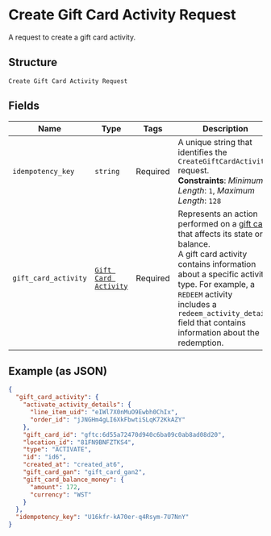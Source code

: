 
# Create Gift Card Activity Request

A request to create a gift card activity.

## Structure

`Create Gift Card Activity Request`

## Fields

| Name | Type | Tags | Description |
|  --- | --- | --- | --- |
| `idempotency_key` | `string` | Required | A unique string that identifies the `CreateGiftCardActivity` request.<br>**Constraints**: *Minimum Length*: `1`, *Maximum Length*: `128` |
| `gift_card_activity` | [`Gift Card Activity`](../../doc/models/gift-card-activity.md) | Required | Represents an action performed on a [gift card](../../doc/models/gift-card.md) that affects its state or balance.<br>A gift card activity contains information about a specific activity type. For example, a `REDEEM` activity<br>includes a `redeem_activity_details` field that contains information about the redemption. |

## Example (as JSON)

```json
{
  "gift_card_activity": {
    "activate_activity_details": {
      "line_item_uid": "eIWl7X0nMuO9Ewbh0ChIx",
      "order_id": "jJNGHm4gLI6XkFbwtiSLqK72KkAZY"
    },
    "gift_card_id": "gftc:6d55a72470d940c6ba09c0ab8ad08d20",
    "location_id": "81FN9BNFZTKS4",
    "type": "ACTIVATE",
    "id": "id6",
    "created_at": "created_at6",
    "gift_card_gan": "gift_card_gan2",
    "gift_card_balance_money": {
      "amount": 172,
      "currency": "WST"
    }
  },
  "idempotency_key": "U16kfr-kA70er-q4Rsym-7U7NnY"
}
```

